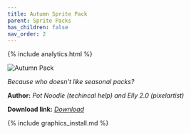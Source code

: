 ```yaml
---
title: Autumn Sprite Pack
parent: Sprite Packs
has_children: false
nav_order: 2
---
```


{% include analytics.html %}

![Autumn Pack](https://cdn.discordapp.com/attachments/703234077167452161/703626179508174848/unknown.png)

*Because who doesn't like seasonal packs?*

**Author:** *Pot Noodle (techincal help) and Elly 2.0 (pixelartist)*

**Download link:** *[Download](https://drive.google.com/file/d/1FVIibQmrFthjlFbq4PlTaBlMxHnAgnlM/view?usp=sharing)*

{% include graphics_install.md %}


